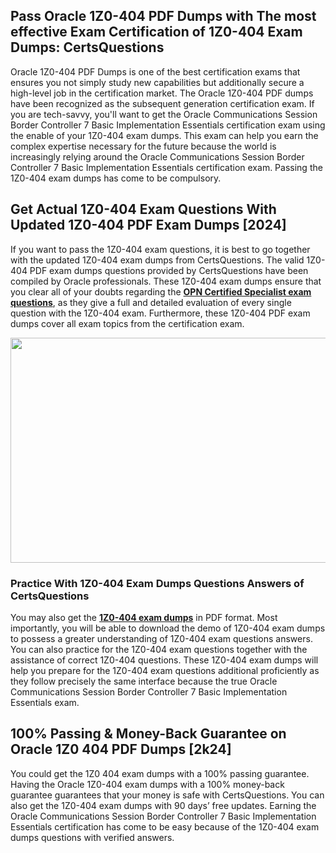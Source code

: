 <h2>Pass Oracle 1Z0-404 PDF Dumps with The most effective Exam Certification of 1Z0-404 Exam Dumps: CertsQuestions</h2>
<p>Oracle 1Z0-404 PDF Dumps is one of the best certification exams that ensures you not simply study new capabilities but additionally secure a high-level job in the certification market. The Oracle 1Z0-404 PDF dumps have been recognized as the subsequent generation certification exam. If you are tech-savvy, you'll want to get the Oracle Communications Session Border Controller 7 Basic Implementation Essentials certification exam using the enable of your 1Z0-404 exam dumps. This exam can help you earn the complex expertise necessary for the future because the world is increasingly relying around the Oracle Communications Session Border Controller 7 Basic Implementation Essentials certification exam. Passing the 1Z0-404 exam dumps has come to be compulsory.</p>
<h2>Get Actual 1Z0-404 Exam Questions With Updated 1Z0-404 PDF Exam Dumps [2024]</h2>
<p>If you want to pass the 1Z0-404 exam questions, it is best to go together with the updated 1Z0-404 exam dumps from CertsQuestions. The valid 1Z0-404 PDF exam dumps questions provided by CertsQuestions have been compiled by Oracle professionals. These 1Z0-404 exam dumps ensure that you clear all of your doubts regarding the <strong><a href="https://www.certsquestions.com/opn-certified-specialist-certification.html">OPN Certified Specialist exam questions</a></strong>, as they give a full and detailed evaluation of every single question with the 1Z0-404 exam. Furthermore, these 1Z0-404 PDF exam dumps cover all exam topics from the certification exam.</p>
<p><img style="display: block; margin-left: auto; margin-right: auto;" src="https://i.imgur.com/53zZ4Bb.png" alt="" width="720" height="360" /></p>
<h3>Practice With 1Z0-404 Exam Dumps Questions Answers of CertsQuestions</h3>
<p>You may also get the <a href="https://www.certsquestions.com/1Z0-404-pdf-dumps.html"><strong>1Z0-404 exam dumps</strong></a> in PDF format. Most importantly, you will be able to download the demo of 1Z0-404 exam dumps to possess a greater understanding of 1Z0-404 exam questions answers. You can also practice for the 1Z0-404 exam questions together with the assistance of correct 1Z0-404 questions. These 1Z0-404 exam dumps will help you prepare for the 1Z0-404 exam questions additional proficiently as they follow precisely the same interface because the true Oracle Communications Session Border Controller 7 Basic Implementation Essentials exam.</p>
<h2>100% Passing &amp; Money-Back Guarantee on Oracle 1Z0 404 PDF Dumps [2k24]</h2>
<p>You could get the 1Z0 404 exam dumps with a 100% passing guarantee. Having the Oracle 1Z0-404 exam dumps with a 100% money-back guarantee guarantees that your money is safe with CertsQuestions. You can also get the 1Z0-404 exam dumps with 90 days&rsquo; free updates. Earning the Oracle Communications Session Border Controller 7 Basic Implementation Essentials certification has come to be easy because of the 1Z0-404 exam dumps questions with verified answers.</p>
